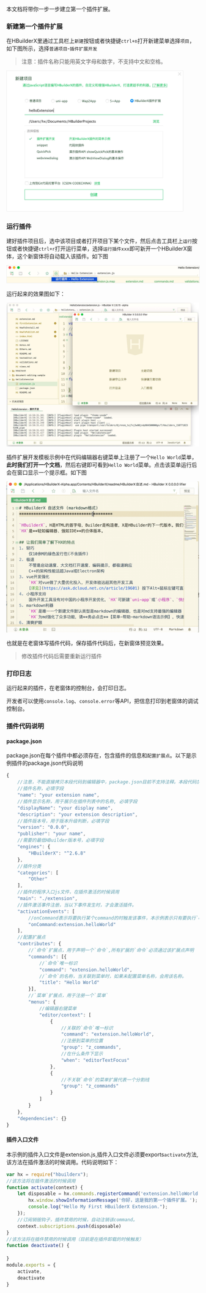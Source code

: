 本文档将带你一步一步建立第一个插件扩展。
### 新建第一个插件扩展
在HBuilderX里通过工具栏上`新建`按钮或者快捷键`ctrl+n`打开新建菜单选择`项目`，如下图所示，选择`普通项目`-`插件扩展开发`

> 注意：插件名称只能用英文字母和数字，不支持中文和空格。

<img src="/static/snapshots/Plug-in-development/create_extension.jpg" style="zoom:45%;border: 1px solid #eee;" />

### 运行插件
建好插件项目后，选中该项目或者打开项目下某个文件，然后点击工具栏上`运行`按钮或者快捷键`ctrl+r`打开运行菜单，选择`运行插件xxx`即可新开一个HBuilderX窗体，这个新窗体将自动载入该插件。如下图

<img src="/static/snapshots/Plug-in-development/start_run_extension.jpg" style="zoom:50%; border: 1px solid #eee;" />

运行起来的效果图如下：

<img src="/static/snapshots/Plug-in-development/show_run_extension.jpg" style="zoom:50%" />


插件扩展开发模板示例中在代码编辑器右键菜单上注册了一个`Hello World`菜单，**此时我们打开一个文档**，然后右键即可看到`Hello World`菜单。点击该菜单运行后会在窗口显示一个提示框。如下图

<img src="/static/snapshots/Plug-in-development/run.gif" style="zoom:50%" />

也就是在老窗体写插件代码，保存插件代码后，在新窗体预览效果。
> 修改插件代码后需要重新运行插件

### 打印日志
运行起来的插件，在老窗体的控制台，会打印日志。

开发者可以使用`console.log`、`console.error`等API，把信息打印到老窗体的调试控制台。

### 插件代码说明
#### package.json
package.json在每个插件中都必须存在，包含插件的信息和`配置扩展点`。以下是示例插件的package.json代码说明
```javascript
{
    //注意，不能直接拷贝本段代码到编辑器中，package.json目前不支持注释。本段代码加的注释只是用于解释代码。
    //插件名称，必填字段
	"name": "your extension name",
	//插件显示名称，用于展示在插件列表中的名称, 必填字段
	"displayName": "your display name",
	"description": "your extension description",
    //插件版本号，用于版本升级判断，必填字段
	"version": "0.0.0",
	"publisher": "your name",
    //需要的最低HBuilder版本号，必填字段
	"engines": {
		"HBuilderX": "^2.6.8"
	},
    //插件分类
	"categories": [
		"Other"
	],
    //插件的程序入口js文件，在插件激活的时候调用
	"main": "./extension",
    //插件激活事件注册，当以下事件发生时，才会激活插件。
	"activationEvents": [
        //onCommand表示将要执行某个command的时触发该事件，本示例表示只有要执行`extension.helloWorld`的`命令`时本插件才会激活
		"onCommand:extension.helloWorld"
	],
    //配置扩展点
	"contributes": {
        //`命令`扩展点，用于声明一个`命令`,所有扩展的`命令`必须通过该扩展点声明
		"commands": [{
            //`命令`唯一标识
			"command": "extension.helloWorld",
            //`命令`的名称，当关联到菜单时，如果未配置菜单名称，会用该名称。
			"title": "Hello World"
		}],
        //`菜单`扩展点，用于注册一个`菜单`
		"menus": {
            //编辑器右键菜单
			"editor/context": [
				{
                    //关联的`命令`唯一标识
					"command": "extension.helloWorld",
                    //注册到菜单的位置
					"group": "z_commands",
                    //在什么条件下显示
					"when": "editorTextFocus"
				},
				{
                    //不关联`命令`的菜单扩展代表一个分割线
					"group": "z_commands"
				}
			]
		}
	},
	"dependencies": {}
}

```

#### 插件入口文件
本示例的插件入口文件是extension.js,插件入口文件必须要exports`activate`方法,该方法在插件激活的时候调用。代码说明如下：
```javascript
var hx = require("hbuilderx");
//该方法将在插件激活的时候调用
function activate(context) {
	let disposable = hx.commands.registerCommand('extension.helloWorld', () => {
		hx.window.showInformationMessage('你好，这是我的第一个插件扩展。');
		console.log("Hello My First HBuilderX Extension.");
	});
	//订阅销毁钩子，插件禁用的时候，自动注销该command。
	context.subscriptions.push(disposable)
}
//该方法将在插件禁用的时候调用（目前是在插件卸载的时候触发）
function deactivate() {

}
module.exports = {
	activate,
	deactivate
}

```